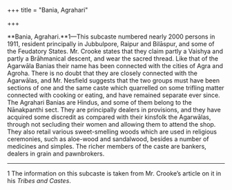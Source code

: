 +++
title = "Bania, Agrahari"

+++

**Bania, Agrahari.**1—This subcaste numbered nearly 2000 persons in 1911, resident principally in Jubbulpore, Raipur and Bilāspur, and some of the Feudatory States. Mr. Crooke states that they claim partly a Vaishya and partly a Brāhmanical descent, and wear the sacred thread. Like that of the Agarwāla Banias their name has been connected with the cities of Agra and Agroha. There is no doubt that they are closely connected with the Agarwālas, and Mr. Nesfield suggests that the two groups must have been sections of one and the same caste which quarrelled on some trifling matter connected with cooking or eating, and have remained separate ever since. The Agrahari Banias are Hindus, and some of them belong to the Nānakpanthi sect. They are principally dealers in provisions, and they have acquired some discredit as compared with their kinsfolk the Agarwālas, through not secluding their women and allowing them to attend the shop. They also retail various sweet-smelling woods which are used in religious ceremonies, such as aloe-wood and sandalwood, besides a number of medicines and simples. The richer members of the caste are bankers, dealers in grain and pawnbrokers. 

___________________

1 The information on this subcaste is taken from Mr. Crooke’s article on it in his *Tribes and Castes*. 

